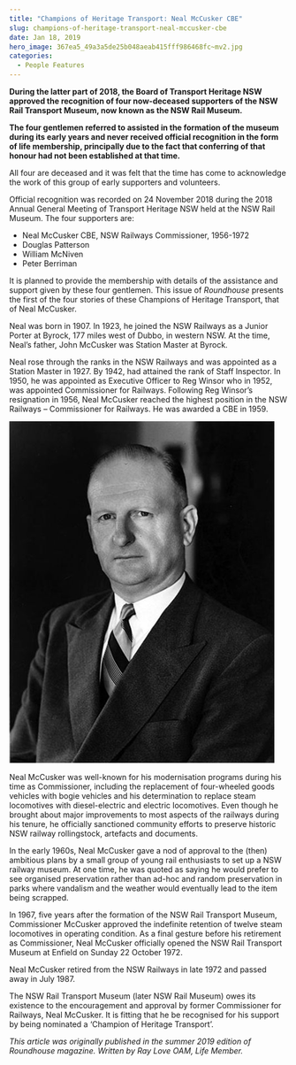 ```yaml
---
title: "Champions of Heritage Transport: Neal McCusker CBE"
slug: champions-of-heritage-transport-neal-mccusker-cbe
date: Jan 18, 2019
hero_image: 367ea5_49a3a5de25b048aeab415fff986468fc~mv2.jpg
categories:
  - People Features
---
```



**During the latter part of 2018, the Board of Transport Heritage NSW approved the recognition of four now-deceased supporters of the NSW Rail Transport Museum, now known as the NSW Rail Museum.**

**The four gentlemen referred to assisted in the formation of the museum during its early years and never received official recognition in the form of life membership, principally due to the fact that conferring of that honour had not been established at that time.**

All four are deceased and it was felt that the time has come to acknowledge the work of this group of early supporters and volunteers.

Official recognition was recorded on 24 November 2018 during the 2018 Annual General Meeting of Transport Heritage NSW held at the NSW Rail Museum. The four supporters are:

* Neal McCusker CBE, NSW Railways Commissioner, 1956-1972
* Douglas Patterson
* William McNiven
* Peter Berriman

It is planned to provide the membership with details of the assistance and support given by these four gentlemen. This issue of *Roundhouse* presents the first of the four stories of these Champions of Heritage Transport, that of Neal McCusker.

Neal was born in 1907. In 1923, he joined the NSW Railways as a Junior Porter at Byrock, 177 miles west of Dubbo, in western NSW. At the time, Neal’s father, John McCusker was Station Master at Byrock.

Neal rose through the ranks in the NSW Railways and was appointed as a Station Master in 1927. By 1942, had attained the rank of Staff Inspector. In 1950, he was appointed as Executive Officer to Reg Winsor who in 1952, was appointed Commissioner for Railways. Following Reg Winsor’s resignation in 1956, Neal McCusker reached the highest position in the NSW Railways – Commissioner for Railways. He was awarded a CBE in 1959.

![ree](367ea5_49a3a5de25b048aeab415fff986468fc~mv2.jpg)

Neal McCusker was well-known for his modernisation programs during his time as Commissioner, including the replacement of four-wheeled goods vehicles with bogie vehicles and his determination to replace steam locomotives with diesel-electric and electric locomotives. Even though he brought about major improvements to most aspects of the railways during his tenure, he officially sanctioned community efforts to preserve historic NSW railway rollingstock, artefacts and documents.

In the early 1960s, Neal McCusker gave a nod of approval to the (then) ambitious plans by a small group of young rail enthusiasts to set up a NSW railway museum. At one time, he was quoted as saying he would prefer to see organised preservation rather than ad-hoc and random preservation in parks where vandalism and the weather would eventually lead to the item being scrapped.

In 1967, five years after the formation of the NSW Rail Transport Museum, Commissioner McCusker approved the indefinite retention of twelve steam locomotives in operating condition. As a final gesture before his retirement as Commissioner, Neal McCusker officially opened the NSW Rail Transport Museum at Enfield on Sunday 22 October 1972.

Neal McCusker retired from the NSW Railways in late 1972 and passed away in July 1987.

The NSW Rail Transport Museum (later NSW Rail Museum) owes its existence to the encouragement and approval by former Commissioner for Railways, Neal McCusker. It is fitting that he be recognised for his support by being nominated a ‘Champion of Heritage Transport’.

*This article was originally published in the summer 2019 edition of Roundhouse magazine. Written by Ray Love OAM, Life Member.*
